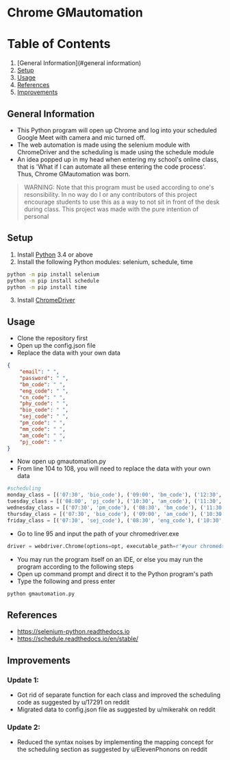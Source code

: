 # Chrome GMautomation
# Table of Contents
1. [General Information](#general information)
2. [Setup](#setup)
3. [Usage](#usage)
4. [References](#references)
5. [Improvements](#improvements)

## General Information
- This Python program will open up Chrome and log into your scheduled Google Meet with camera and mic turned off.
- The web automation is made using the selenium module with ChromeDriver and the scheduling is made using the schedule module
- An idea popped up in my head when entering my school's online class, that is 'What if I can automate all these entering the code process'. Thus, Chrome GMautomation was born.

> WARNING: Note that this program must be used according to one's resonsibility. In no way do I or any contributors of this project encourage students to use this as a way to not sit in front of the desk during class. This project was made with the pure intention of personal


## Setup
1. Install [Python](https://www.python.org/downloads/) 3.4 or above
2. Install the following Python modules: selenium, schedule, time
```bash
python -m pip install selenium
python -m pip install schedule
python -m pip install time

```
3. Install [ChromeDriver](https://sites.google.com/a/chromium.org/chromedriver/downloads)


## Usage
- Clone the repository first
- Open up the config.json file
- Replace the data with your own data
```json
{
    "email": " ",
    "password": " ",
    "bm_code": " ",
    "eng_code": " ",
    "cn_code": " ",
    "phy_code": " ",
    "bio_code": " ",
    "sej_code": " ",
    "pm_code": " ",
    "mm_code": " ",
    "am_code": " ",
    "pj_code": " "
}
```
- Now open up gmautomation.py
- From line 104 to 108, you will need to replace the data with your own data
```python
#scheduling
monday_class = [('07:30', 'bio_code'), ('09:00', 'bm_code'), ('12:30', 'phy_code')]
tuesday_class = [('08:00', 'pj_code'), ('10:30', 'am_code'), ('11:30', 'mm_code')] 
wednesday_class = [('07:30', 'pm_code'), ('08:30', 'bm_code'), ('11:30', 'phy_code'), ('12:30', 'eng_code')]
thursday_class = [('07:30', 'bio_code'), ('09:00', 'am_code'), ('10:30', 'cn_code'), ('11:30', 'pm_code')]
friday_class = [('07:30', 'sej_code'), ('08:30', 'eng_code'), ('10:30', 'mm_code'), ('11:30', 'pm_code')]
```
- Go to line 95 and input the path of your chromedriver.exe
```python
driver = webdriver.Chrome(options=opt, executable_path=r'#your chromedriver.exe path')
```
- You may run the program itself on an IDE, or else you may run the program according to the following steps
- Open up command prompt and direct it to the Python program's path
- Type the following and press enter
```bash
python gmautomation.py
```


## References
- https://selenium-python.readthedocs.io
- https://schedule.readthedocs.io/en/stable/


## Improvements
### Update 1:
- Got rid of separate function for each class and improved the scheduling code as suggested by u/17291 on reddit
- Migrated data to config.json file as suggested by u/mikerahk on reddit

### Update 2:
- Reduced the syntax noises by implementing the mapping concept for the scheduling section as suggested by u/ElevenPhonons on reddit

